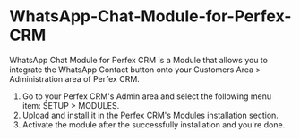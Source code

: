 # WhatsApp-Chat-Module-for-Perfex-CRM
WhatsApp Chat Module for Perfex CRM is a Module that allows you to integrate the WhatsApp Contact button onto your Customers Area > Administration area of Perfex CRM.
1. Go to your Perfex CRM's Admin area and select the following menu item: SETUP > MODULES.
2. Upload and install it in the Perfex CRM's Modules installation section.
3. Activate the module after the successfully installation and you're done.
